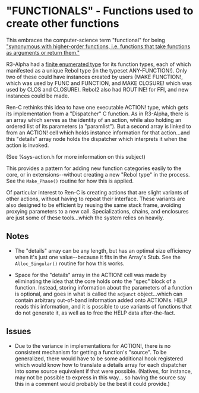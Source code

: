 # "FUNCTIONALS" - Functions used to create other functions

This embraces the computer-science term "functional" for being ["synonymous
with higher-order functions, i.e. functions that take functions as arguments
or return them."][1]

[1]: https://en.wikipedia.org/wiki/Functional_(mathematics)

R3-Alpha had a [finite enumerated type][2] for its function types, each of
which manifested as a unique Rebol type (in the typeset ANY-FUNCTION!).  Only
two of these could have instances created by users (MAKE FUNCTION!, which was
used by FUNC and FUNCTION, and MAKE CLOSURE! which was used by CLOS and
CLOSURE).  Rebol2 also had ROUTINE! for FFI, and new instances could be made.

[2]: https://github.com/rebol/rebol/blob/25033f897b2bd466068d7663563cd3ff64740b94/src/core/t-function.c#L127

Ren-C rethinks this idea to have one executable ACTION! type, which gets its
implementation from a "Dispatcher" C function.  As in R3-Alpha, there is an
array which serves as the identity of an action, while also holding an ordered
list of its parameters (a "paramlist").  But a second array is linked to from
an ACTION! cell which holds instance information for that action...and this
"details" array node holds the dispatcher which interprets it when the action
is invoked.

(See %sys-action.h for more information on this subject)

This provides a pattern for adding new function categories easily to the core,
or in extensions--without creating a new "Rebol type" in the process.  See the
`Make_Phase()` routine for how this is applied.

Of particular interest to Ren-C is creating actions that are slight variants
of other actions, without having to repeat their interface.  These variants
are also designed to be efficient by reusing the same stack frame, avoiding
proxying parameters to a new call.  Specializations, chains, and enclosures
are just some of these tools...which the system relies on heavily.

## Notes

* The "details" array can be any length, but has an optimal size efficiency
  when it's just one value--because it fits in the Array's Stub.  See the
  `Alloc_Singular()` routine for how this works.

* Space for the "details" array in the ACTION! cell was made by eliminating
  the idea that the core holds onto the "spec" block of a function.  Instead,
  storing information about the parameters of a function is optional, and
  goes in what is called the `adjunct` object...which can contain arbitrary
  out-of-band information added onto ACTION!s.  HELP reads this information,
  and it is possible to use variants of functions that do not generate it,
  as well as to free the HELP data after-the-fact.

## Issues

* Due to the variance in implementations for ACTION!, there is no consistent
  mechanism for getting a function's "source".  To be generalized, there
  would have to be some additional hook registered which would know how to
  translate a details array for each dispatcher into some source equivalent
  if that were possible.  (Natives, for instance, may not be possible to
  express in this way... so having the source say this in a comment would
  probably be the best it could provide.)
